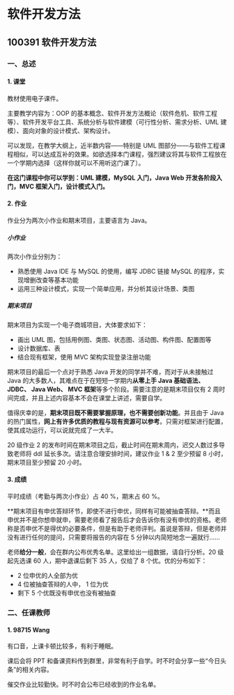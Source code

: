 # 软件开发方法

## 100391 软件开发方法

### 一、总述

#### 1. 课堂

教材使用电子课件。

主要教学内容为：OOP 的基本概念、软件开发方法概论（软件危机、软件工程等）、软件开发平台工具、系统分析与软件建模（可行性分析、需求分析、UML 建模）、面向对象的设计模式、架构设计。

可以发现，在教学大纲上，近半数内容——特别是 UML 图部分——与软件工程课程相似，可以达成互补的效果。如欲选择本门课程，强烈建议将其与软件工程放在一个学期内选择（这样你就可以不用听这门课了）。

**在这门课程中你可以学到：UML 建模，MySQL 入门，Java Web 开发各阶段入门，MVC 框架入门，设计模式入门。**

#### 2. 作业

作业分为两次小作业和期末项目，主要语言为 Java。

##### 小作业

两次小作业分别为：

* 熟悉使用 Java IDE 与 MySQL 的使用，编写 JDBC 链接 MySQL 的程序，实现增删改查等基本功能
* 运用三种设计模式，实现一个简单应用，并分析其设计场景、类图

##### 期末项目

期末项目为实现一个电子商城项目，大体要求如下：

* 画出 UML 图，包括用例图、类图、状态图、活动图、构件图、配置图等
* 设计数据库、表
* 结合现有框架，使用 MVC 架构实现登录注册功能

期末项目的最后一个点对于熟悉 Java 开发的同学并不难，而对于从未接触过 Java 的大多数人，其难点在于在短短一学期内**从零上手 Java 基础语法、 JDBC、 Java Web、 MVC 框架**等多个阶段。需要注意的是期末项目仅有 2 周时间完成，并且上述内容基本不会在课堂上讲述，需要自学。

值得庆幸的是，**期末项目既不需要掌握原理，也不需要创新功能**。并且由于 Java 的热门属性，**网上有许多优质的教程与现有资源可以参考**。只需对框架进行配置，使其成功运行，可以说就完成了一大半。

20 级作业 2 的发布时间在期末项目之后，截止时间在期末周内，迟交人数过多导致老师将 ddl 延长多次。请注意合理安排时间，建议作业 1 & 2 至少预留 8 小时，期末项目至少预留 20 小时。

#### 3. 成绩

平时成绩（考勤与两次小作业）占 40 %，期末占 60 %。

**期末项目有申优答辩环节，即使不进行申优，同样有可能被抽查答辩。**而且申优并不是你想申就申，需要老师看了报告后才会告诉你有没有申优的资格。老师称是否申优不是得优的必要条件，但是有助于老师评判。虽说是答辩，但是老师并没有进行任何的提问，只需要将报告的内容在 5 分钟以内简短地念一遍就行……

老师**给分一般**，会在群内公布优秀名单。这里给出一组数据，请自行分析。20 级起先选课 60 人，期中退课后剩下 35 人，仅给了 8 个优。优的分布如下：

* 2 位申优的人全部为优
* 4 位被抽查答辩的人中， 1 位为优
* 剩下 5 个优既没有申优也没有被抽查

### 二、任课教师

#### 1. 98715 Wang

有口音，上课卡顿比较多，有利于睡眠。

课后会将 PPT 和备课资料传到群里，非常有利于自学。时不时会分享一些“今日头条”的相关内容。

催交作业比较勤快。时不时会公布已经收到的作业名单。
